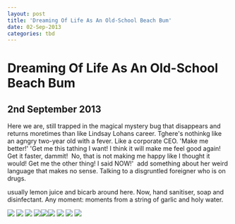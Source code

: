 ```yaml
---
layout: post
title: 'Dreaming Of Life As An Old-School Beach Bum'
date: 02-Sep-2013
categories: tbd
---
```


# Dreaming Of Life As An Old-School Beach Bum

## 2nd September 2013

 

 

Here we are,   still trapped in the magical mystery bug that disappears and returns moretimes than like Lindsay Lohans career. Tghere's nothinkg like an agngry two-year old with a fever. Like a corporate CEO. 'Make me better!' 'Get me this tathing I want! I think it will make me feel good again! Get it faster, dammit!  No, that is not making me happy like I thought it would! Get me the other thing! I said NOW!'  add something about her weird language that makes no sense. Talking to a disgruntled foreigner who is on drugs.

 

usually lemon juice and bicarb around here. Now, hand sanitiser, soap and disinfectant. Any moment: moments from a string of garlic and holy water.

<img class="photo-horiz" src="/images/2013/09/01_00723189.jpg" /> <img class="photo-horiz" src="/images/2013/09/03_111572315.jpg" /> <img class="photo-horiz" src="/images/2013/09/06_111572469.jpg" /> <img class="photo-horiz" src="/images/2013/09/14_1201974.jpg" /><img class="photo-horiz" src="/images/2013/09/06_111572469.jpg" /><img class="photo-horiz" src="/images/2013/09/14_1201974.jpg" /> <img class="photo-horiz" src="/images/2013/09/06_111572469.jpg" /> <img class="photo-horiz" src="/images/2013/09/03_111572315.jpg" /> <img class="photo-horiz" src="/images/2013/09/01_00723189.jpg" /></a>
